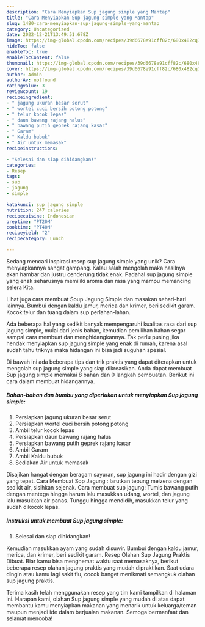 ```yaml
---
description: "Cara Menyiapkan Sup jagung simple yang Mantap"
title: "Cara Menyiapkan Sup jagung simple yang Mantap"
slug: 1480-cara-menyiapkan-sup-jagung-simple-yang-mantap
category: Uncategorized
date: 2022-12-21T13:49:51.678Z
image: https://img-global.cpcdn.com/recipes/39d6678e91cff82c/680x482cq70/sup-jagung-simple-foto-resep-utama.jpg
hideToc: false
enableToc: true
enableTocContent: false
thumbnail: https://img-global.cpcdn.com/recipes/39d6678e91cff82c/680x482cq70/sup-jagung-simple-foto-resep-utama.jpg
cover: https://img-global.cpcdn.com/recipes/39d6678e91cff82c/680x482cq70/sup-jagung-simple-foto-resep-utama.jpg
author: Admin
authorAv: notfound
ratingvalue: 3
reviewcount: 19
recipeingredient:
- " jagung ukuran besar serut"
- " wortel cuci bersih potong potong"
- " telur kocok lepas"
- " daun bawang rajang halus"
- " bawang putih geprek rajang kasar"
- " Garam"
- " Kaldu bubuk"
- " Air untuk memasak"
recipeinstructions:

- "Selesai dan siap dihidangkan!"
categories:
- Resep
tags:
- sup
- jagung
- simple

katakunci: sup jagung simple 
nutrition: 247 calories
recipecuisine: Indonesian
preptime: "PT20M"
cooktime: "PT40M"
recipeyield: "2"
recipecategory: Lunch

---
```





Sedang mencari inspirasi resep sup jagung simple yang unik? Cara menyiapkannya sangat gampang. Kalau salah mengolah maka hasilnya akan hambar dan justru cenderung tidak enak. Padahal sup jagung simple yang enak seharusnya memiliki aroma dan rasa yang mampu memancing selera Kita.





Lihat juga cara membuat Soup Jagung Simple dan masakan sehari-hari lainnya. Bumbui dengan kaldu jamur, merica dan krimer, beri sedikit garam. Kocok telur dan tuang dalam sup perlahan-lahan.

Ada beberapa hal yang sedikit banyak mempengaruhi kualitas rasa dari sup jagung simple, mulai dari jenis bahan, kemudian pemilihan bahan segar sampai cara membuat dan menghidangkannya. Tak perlu pusing jika hendak menyiapkan sup jagung simple yang enak di rumah, karena asal sudah tahu triknya maka hidangan ini bisa jadi suguhan spesial.






Di bawah ini ada beberapa tips dan trik praktis yang dapat diterapkan untuk mengolah sup jagung simple yang siap dikreasikan. Anda dapat membuat Sup jagung simple memakai 8 bahan dan 0 langkah pembuatan. Berikut ini cara dalam membuat hidangannya.

<!--inarticleads1-->

##### Bahan-bahan dan bumbu yang diperlukan untuk menyiapkan Sup jagung simple:

1. Persiapkan  jagung ukuran besar serut
1. Persiapkan  wortel cuci bersih potong potong
1. Ambil  telur kocok lepas
1. Persiapkan  daun bawang rajang halus
1. Persiapkan  bawang putih geprek rajang kasar
1. Ambil  Garam
1. Ambil  Kaldu bubuk
1. Sediakan  Air untuk memasak


Disajikan hangat dengan beragam sayuran, sup jagung ini hadir dengan gizi yang tepat. Cara Membuat Sop Jagung : larutkan tepung meizena dengan sedikit air, sisihkan sejenak. Cara membuat sup jagung: Tumis bawang putih dengan mentega hingga harum lalu masukkan udang, wortel, dan jagung lalu masukkan air panas. Tunggu hingga mendidih, masukkan telur yang sudah dikocok lepas. 

<!--inarticleads2-->

##### Instruksi untuk membuat Sup jagung simple:


1. Selesai dan siap dihidangkan!

Kemudian masukkan ayam yang sudah disuwir. Bumbui dengan kaldu jamur, merica, dan krimer, beri sedikit garam. Resep Olahan Sup Jagung Praktis Dibuat. Biar kamu bisa menghemat waktu saat memasaknya, berikut beberapa resep olahan jagung praktis yang mudah dipraktikan. Saat udara dingin atau kamu lagi sakit flu, cocok banget menikmati semangkuk olahan sup jagung praktis. 

Terima kasih telah menggunakan resep yang tim kami tampilkan di halaman ini. Harapan kami, olahan Sup jagung simple yang mudah di atas dapat membantu kamu menyiapkan makanan yang menarik untuk keluarga/teman maupun menjadi ide dalam berjualan makanan. Semoga bermanfaat dan selamat mencoba!
